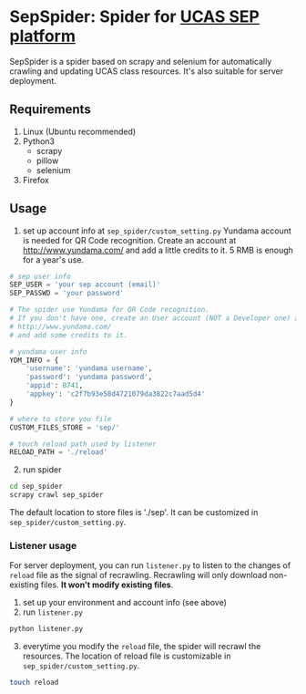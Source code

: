 # SepSpider: Spider for [UCAS SEP platform](sep.ucas.ac.cn/)
SepSpider is a spider based on scrapy and selenium for automatically crawling and updating UCAS class resources. It's also suitable for server deployment. 
## Requirements
1. Linux (Ubuntu recommended)
2. Python3
   - scrapy
   - pillow
   - selenium
3. Firefox

## Usage
1. set up account info at `sep_spider/custom_setting.py`
Yundama account is needed for QR Code recognition. Create an account at http://www.yundama.com/ and add a little credits to it. 5 RMB is enough for a year's use.
```python custom_setting.py
# sep user info
SEP_USER = 'your sep account (email)'
SEP_PASSWD = 'your password'

# The spider use Yundama for QR Code recognition.
# If you don't have one, create an User account (NOT a Developer one) at:
# http://www.yundama.com/
# and add some credits to it.

# yundama user info
YDM_INFO = {
    'username': 'yundama username',
    'password': 'yundama password',
    'appid': 8741,
    'appkey': 'c2f7b93e58d4721079da3822c7aad5d4'
}

# where to store you file
CUSTOM_FILES_STORE = 'sep/'

# touch reload path used by listener
RELOAD_PATH = './reload'
```

2. run spider
```bash
cd sep_spider
scrapy crawl sep_spider
```
The default location to store files is './sep'. It can be customized in `sep_spider/custom_setting.py`.

### Listener usage
For server deployment, you can run `listener.py` to listen to the changes of `reload` file as the signal of recrawling. Recrawling will only download non-existing files. **It won't modify existing files**.

1. set up your environment and account info (see above)
2. run `listener.py`
```bash
python listener.py
```
3. everytime you modify the `reload` file, the spider will recrawl the resources. The location of reload file is customizable in `sep_spider/custom_setting.py`.
```bash
touch reload
```
